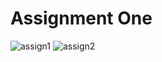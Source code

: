 # Assignment One

![assign1](https://github.com/HasibulHasanKhan/Assignment_one/assets/104779428/579fdb49-a765-4a6e-9ea6-ee6c5706997b)
![assign2](https://github.com/HasibulHasanKhan/Assignment_one/assets/104779428/5f4942a1-c8fd-41c8-b5da-9e78f1aeed94)
